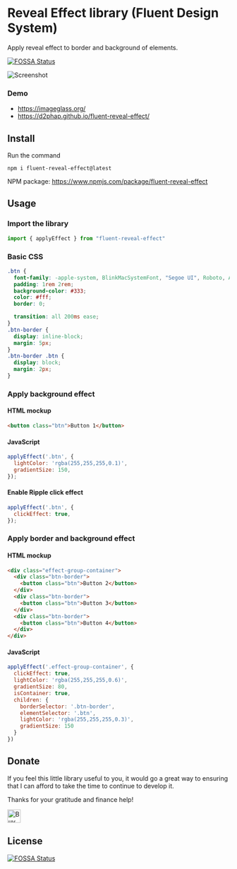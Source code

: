 # Reveal Effect library (Fluent Design System)
Apply reveal effect to border and background of elements.

[![FOSSA Status](https://app.fossa.io/api/projects/git%2Bgithub.com%2Fd2phap%2Ffluent-reveal-effect.svg?type=shield)](https://app.fossa.io/projects/git%2Bgithub.com%2Fd2phap%2Ffluent-reveal-effect?ref=badge_shield)

![Screenshot](https://github.com/d2phap/fluent-ui/raw/master/docs/screenshot.png)


### Demo
- https://imageglass.org/
- https://d2phap.github.io/fluent-reveal-effect/

## Install
Run the command
```
npm i fluent-reveal-effect@latest
```

NPM package: https://www.npmjs.com/package/fluent-reveal-effect

## Usage

### Import the library
```js
import { applyEffect } from "fluent-reveal-effect"
```


### Basic CSS
```css
.btn {
  font-family: -apple-system, BlinkMacSystemFont, "Segoe UI", Roboto, Arial, sans-serif;
  padding: 1rem 2rem;
  background-color: #333;
  color: #fff;
  border: 0;

  transition: all 200ms ease;
}
.btn-border {
  display: inline-block;
  margin: 5px;
}
.btn-border .btn {
  display: block;
  margin: 2px;
}
```


### Apply background effect
#### HTML mockup
```html
<button class="btn">Button 1</button>
```
#### JavaScript
```js
applyEffect('.btn', {
  lightColor: 'rgba(255,255,255,0.1)',
  gradientSize: 150,
});
```

#### Enable Ripple click effect
````js
applyEffect('.btn', {
  clickEffect: true,
});
````

### Apply border and background effect
#### HTML mockup
```html
<div class="effect-group-container">
  <div class="btn-border">
    <button class="btn">Button 2</button>
  </div>
  <div class="btn-border">
    <button class="btn">Button 3</button>
  </div>
  <div class="btn-border">
    <button class="btn">Button 4</button>
  </div>
</div>
```

#### JavaScript
```js
applyEffect('.effect-group-container', {
  clickEffect: true,
  lightColor: 'rgba(255,255,255,0.6)',
  gradientSize: 80,
  isContainer: true,
  children: {
    borderSelector: '.btn-border',
    elementSelector: '.btn',
    lightColor: 'rgba(255,255,255,0.3)',
    gradientSize: 150
  }
})
```

## Donate
If you feel this little library useful to you, it would go a great way to ensuring that I can afford to take the time to continue to develop it.

Thanks for your gratitude and finance help!

<a href="https://www.paypal.me/d2phap" target="_blank" title="Buy me a beer?">
<img src="https://img.shields.io/badge/PayPal-Donate%20$10%20-009be1.svg?maxAge=3600" height="30" alt="Buy me a beer?">
</a>



## License
[![FOSSA Status](https://app.fossa.io/api/projects/git%2Bgithub.com%2Fd2phap%2Ffluent-reveal-effect.svg?type=large)](https://app.fossa.io/projects/git%2Bgithub.com%2Fd2phap%2Ffluent-reveal-effect?ref=badge_large)
